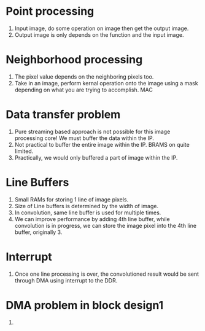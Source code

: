 # Point processing
1. Input image, do some operation on image then get the output image.
2. Output image is only depends on the function and the input image.

# Neighborhood processing
1. The pixel value depends on the neighboring pixels too.
2. Take in an image, perform kernal operation onto the image using a mask depending on what you are trying to accomplish. MAC

# Data transfer problem
1. Pure streaming based approach is not possible for this image processing core! We must buffer the data within the IP.
2. Not practical to buffer the entire image within the IP. BRAMS on quite limited.
3. Practically, we would only buffered a part of image within the IP.

# Line Buffers
1. Small RAMs for storing 1 line of image pixels.
2. Size of Line buffers is determined by the width of image.
3. In convolution, same line buffer is used for multiple times.
4. We can improve performance by adding 4th line buffer, while convolution is in progress, we can store the image pixel into the 4th line buffer, originally 3.

# Interrupt
1. Once one line processing is over, the convolutioned result would be sent through DMA using interrupt to the DDR.


# DMA problem in block design1
1.